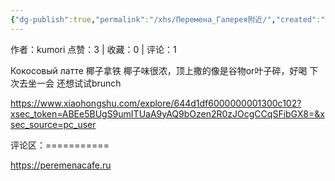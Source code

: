 ```yaml
---
{"dg-publish":true,"permalink":"/xhs/Перемена_Галерея附近/","created":"2025-03-17T22:23:45.204+08:00","updated":"2025-03-17T22:23:45.205+08:00"}
---
```


作者：kumori
点赞：3   |   收藏：0   |   评论：1

Кокосовый латте 椰子拿铁 椰子味很浓，顶上撒的像是谷物or叶子碎，好喝
下次去坐一会 还想试试brunch

https://www.xiaohongshu.com/explore/644d1df6000000001300c102?xsec_token=ABEe5BUgS9umITUaA9yAQ9bOzen2R0zJOcgCCqSFibGX8=&xsec_source=pc_user

评论区：===========

https://peremenacafe.ru